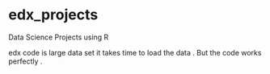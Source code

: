 # edx_projects
Data Science Projects using R

edx code is large data set it takes time to load the data . But the code works perfectly .
